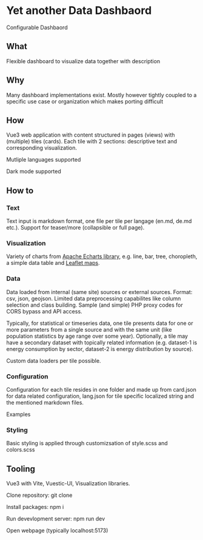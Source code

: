 # Yet another Data Dashbaord
Configurable Dashbaord 

## What
Flexible dashboard to visualize data together with description

## Why
Many dashboard implementations exist. Mostly however tightly coupled to a specific use case or organization which makes porting difficult

## How
Vue3 web application with content structured in pages (views) with (multiple) tiles (cards). Each tile with 2 sections: descriptive text and corresponding visualization. 

Mutliple languages supported

Dark mode supported

## How to
### Text
Text input is markdown format, one file per tile per langage (en.md, de.md etc.). Support for teaser/more (collapsible or full page).

### Visualization
Variety of charts from [Apache Echarts library](https://echarts.apache.org), e.g. line, bar, tree, choropleth, a simple data table and [Leaflet maps](https://leafletjs.com/).

### Data
Data loaded from internal (same site) sources or external sources. Format: csv, json, geojson. Limited data preprocessing capabilites like column selection and class building. Sample (and simple) PHP proxy codes for CORS bypass and API access.

Typically, for statistical or timeseries data, one tile presents data for one or more parameters from a single source and with the same unit (like population statistics by age range over some year). Optionally, a tile may have a secondary dataset with topically related information (e.g. dataset-1 is energy consumption by sector, dataset-2 is energy distribution by source).

Custom data loaders per tile possible.

### Configuration
Configuration for each tile resides in one folder and made up from card.json for data related configuration, lang.json for tile specific localized string and the mentioned markdown files.

Examples

### Styling
Basic styling is applied through customizsation of style.scss and colors.scss

## Tooling
Vue3 with Vite, Vuestic-UI, Visualization libraries.

Clone repository: git clone <repo>

Install packages: npm i

Run devevlopment server: npm run dev

Open webpage (typically localhost:5173)


